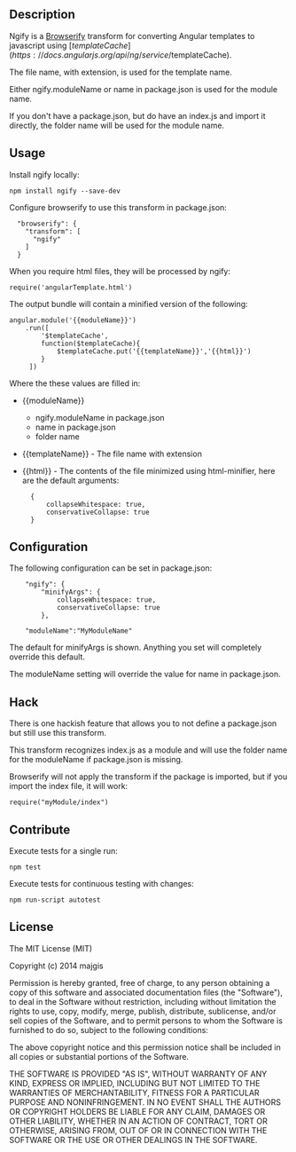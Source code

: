Description
---
Ngify is a [Browserify](https://github.com/substack/node-browserify#usage)
transform for converting Angular templates to javascript using
[$templateCache](https://docs.angularjs.org/api/ng/service/$templateCache).

The file name, with extension, is used for the template name.

Either ngify.moduleName or name in package.json is used for the module name.

If you don't have a package.json, but do have an index.js and import it directly,
the folder name will be used for the module name.

Usage
---
Install ngify locally:


    npm install ngify --save-dev


Configure browserify to use this transform in package.json:


      "browserify": {
        "transform": [
          "ngify"
        ]
      }

When you require html files, they will be processed by ngify:


    require('angularTemplate.html')

The output bundle will contain a minified version of the following:


    angular.module('{{moduleName}}')
        .run([
            '$templateCache',
            function($templateCache){
                $templateCache.put('{{templateName}}','{{html}}')
            }
         ])


Where the these values are filled in:

* {{moduleName}}
    * ngify.moduleName in package.json
    * name in package.json
    * folder name

* {{templateName}} - The file name with extension

* {{html}} - The contents of the file minimized using html-minifier, here are the
    default arguments:


        {
            collapseWhitespace: true,
            conservativeCollapse: true
        }

Configuration
---
The following configuration can be set in package.json:


        "ngify": {
            "minifyArgs": {
                collapseWhitespace: true,
                conservativeCollapse: true
            },

        "moduleName":"MyModuleName"

The default for minifyArgs is shown.  Anything you set will completely
override this default.

The moduleName setting will override the value for name in package.json.

Hack
---
There is one hackish feature that allows you to not define a package.json
but still use this transform.

This transform recognizes index.js as a module and will use the folder name for
the moduleName if package.json is missing.

Browserify will not apply the transform if the package is imported, but if you
import the index file, it will work:


    require("myModule/index")

Contribute
---
Execute tests for a single run:


    npm test

Execute tests for continuous testing with changes:


    npm run-script autotest

License
---
The MIT License (MIT)

Copyright (c) 2014 majgis

Permission is hereby granted, free of charge, to any person obtaining a copy
of this software and associated documentation files (the "Software"), to deal
in the Software without restriction, including without limitation the rights
to use, copy, modify, merge, publish, distribute, sublicense, and/or sell
copies of the Software, and to permit persons to whom the Software is
furnished to do so, subject to the following conditions:

The above copyright notice and this permission notice shall be included in
all copies or substantial portions of the Software.

THE SOFTWARE IS PROVIDED "AS IS", WITHOUT WARRANTY OF ANY KIND, EXPRESS OR
IMPLIED, INCLUDING BUT NOT LIMITED TO THE WARRANTIES OF MERCHANTABILITY,
FITNESS FOR A PARTICULAR PURPOSE AND NONINFRINGEMENT. IN NO EVENT SHALL THE
AUTHORS OR COPYRIGHT HOLDERS BE LIABLE FOR ANY CLAIM, DAMAGES OR OTHER
LIABILITY, WHETHER IN AN ACTION OF CONTRACT, TORT OR OTHERWISE, ARISING FROM,
OUT OF OR IN CONNECTION WITH THE SOFTWARE OR THE USE OR OTHER DEALINGS IN
THE SOFTWARE.